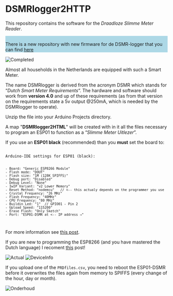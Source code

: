 # DSMRlogger2HTTP
This repository contains the software for the *Draadloze Slimme Meter Reader*.

<div style="background: lightblue;">
<br />
There is a new repository with new firmware for de DSMR-logger that you can find 
    <a href="https://github.com/mrWheel/DSMRloggerWS">here</a>
<br />
</div>

![Completed](/images/DSMRlogger_Casing.jpg)

Almost all households in the Netherlands are equipped with such a Smart Meter.

The name DSMRlogger is derived from the acronym DSMR which stands for “*Dutch Smart Meter Requirements*“.
The hardware and software should work from **version 4.0** and up of these requirements (as from that version on
the requirements state a 5v output @250mA, which is needed by the DSMRlogger to operate).

Unzip the file into your Arduino Projects directory.

A map "**DSMRlogger2HTML**" will be created with in it all the files necessary to program an ESP01
to function as a “*Slimme Meter Uitlezer*”.

If you use an **ESP01 black** (recommended) than you **must** set the board to:

<code>
Arduino-IDE settings for ESP01 (black):

    - Board: "Generic ESP8266 Module"
    - Flash mode: "DOUT"
    - Flash size: "1M (128K SPIFFS)"
    - Debug port: "Disabled"
    - Debug Level: "None"
    - IwIP Variant: "v2 Lower Memory"
    - Reset Method: "nodemcu"   // <-- this actualy depends on the programmer you use
    - Crystal Frequency: "26 MHz"
    - Flash Frequency: "40MHz"
    - CPU Frequency: "80 MHz"
    - Buildin Led: "1"  // GPIO01 - Pin 2
    - Upload Speed: "115200"
    - Erase Flash: "Only Sketch"
    - Port: "ESP01-DSMR at <-- IP address →"
</code>

For more information see [this post](https://willem.aandewiel.nl/index.php/slimme-meter-uitlezer/).

If you are new to programming the ESP8266 (and you have mastered the Dutch language) I recoment 
[this](https://willem.aandewiel.nl/index.php/aan-de-slag-met-de-esp8266/) post!

![Actual](/images/DSMR_Actual.png)
![DeviceInfo](/images/DSMR_DeviceInfo.png)

If you upload one of the <code>PRDfiles.csv</code>, you need to reboot the ESP01-DSMR before it overwrites the files again from memory to SPIFFS (every change of the hour, day or month).

![Onderhoud](/images/DSMR_Onderhoud.png)

